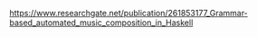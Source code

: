 

https://www.researchgate.net/publication/261853177_Grammar-based_automated_music_composition_in_Haskell
